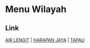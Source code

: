 # Menu Wilayah

## Link

[AIR LENGIT](https://github.com/gigit-pemilu/pemilu-2024-21-kepulauan-riau/tree/main/pilpres/hitung-suara/sub/21-kepulauan-riau/sub/03-natuna/sub/16-bunguran-tengah/sub/2003-air-lengit)
 | 
[HARAPAN JAYA](https://github.com/gigit-pemilu/pemilu-2024-21-kepulauan-riau/tree/main/pilpres/hitung-suara/sub/21-kepulauan-riau/sub/03-natuna/sub/16-bunguran-tengah/sub/2002-harapan-jaya)
 | 
[TAPAU](https://github.com/gigit-pemilu/pemilu-2024-21-kepulauan-riau/tree/main/pilpres/hitung-suara/sub/21-kepulauan-riau/sub/03-natuna/sub/16-bunguran-tengah/sub/2001-tapau)

